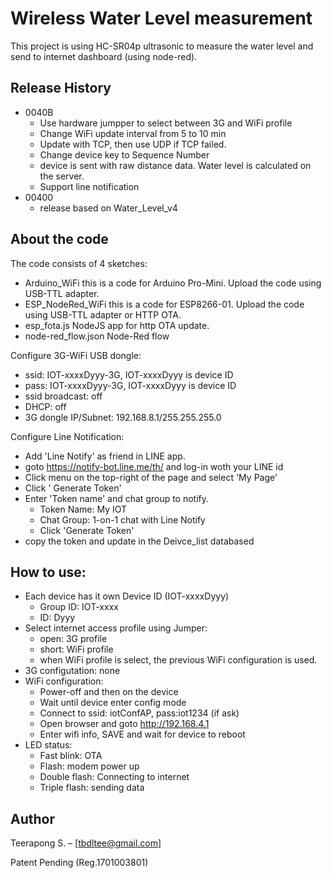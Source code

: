 # Wireless Water Level measurement
This project is using HC-SR04p ultrasonic to measure the water level and send to internet dashboard (using node-red).

## Release History
* 0040B
  * Use hardware jumpper to select between 3G and WiFi profile
  * Change WiFi update interval from 5 to 10 min
  * Update with TCP, then use UDP if TCP failed.
  * Change device key to Sequence Number
  * device is sent with raw distance data. Water level is calculated on the server.
  * Support line notification
* 00400
  * release based on Water_Level_v4

## About the code

The code consists of 4 sketches:
* Arduino_WiFi       this is a code for Arduino Pro-Mini. Upload the code using USB-TTL adapter.
* ESP_NodeRed_WiFi   this is a code for ESP8266-01. Upload the code using USB-TTL adapter or HTTP OTA.
* esp_fota.js        NodeJS app for http OTA update.
* node-red_flow.json Node-Red flow

Configure 3G-WiFi USB dongle:
* ssid: IOT-xxxxDyyy-3G, IOT-xxxxDyyy is device ID
* pass: IOT-xxxxDyyy-3G, IOT-xxxxDyyy is device ID
* ssid broadcast: off
* DHCP: off
* 3G dongle IP/Subnet: 192.168.8.1/255.255.255.0

Configure Line Notification:
* Add 'Line Notify' as friend in LINE app.
* goto https://notify-bot.line.me/th/ and log-in woth your LINE id
* Click menu on  the top-right of the page and select  'My Page'
* Click ' Generate Token'
* Enter 'Token name' and chat group to notify.
  * Token Name: My IOT
  * Chat Group: 1-on-1 chat with Line Notify
  * Click 'Generate Token'
* copy the token and update in the Deivce_list databased

## How to use:
* Each device has it own Device ID (IOT-xxxxDyyy)
  * Group ID: IOT-xxxx
  * ID: Dyyy
* Select internet access profile using Jumper:
  * open: 3G profile
  * short: WiFi profile
  * when WiFi profile is select, the previous WiFi configuration is used.
* 3G configutation: none
* WiFi configuration:
  * Power-off and then on the device
  * Wait until device enter config mode
  *	Connect to ssid: iotConfAP, pass:iot1234 (if ask)
  *	Open browser and goto http://192.168.4.1
  * Enter wifi info, SAVE and wait for device to reboot
* LED status:
  * Fast blink:   OTA
  * Flash:        modem power up
  * Double flash: Connecting to internet
  * Triple flash:	sending data
  
## Author

Teerapong S. –  [tbdltee@gmail.com]

Patent Pending (Reg.1701003801)
